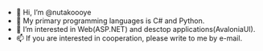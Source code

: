 - 👋 Hi, I’m @nutakoooye
- 🍄 My primary programming languages is C# and Python.
- 👀 I’m interested in Web(ASP.NET) and desctop applications(AvaloniaUI).
- 📫 If you are interested in cooperation, please write to me by e-mail.

<!---
nutakoooye/nutakoooye is a ✨ special ✨ repository because its `README.md` (this file) appears on your GitHub profile.
You can click the Preview link to take a look at your changes.
--->

